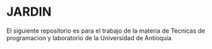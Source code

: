 # JARDIN
El siguiente repositorio es para el trabajo de la materia de Tecnicas de programacion y laboratorio de la Universidad de Antioquia
